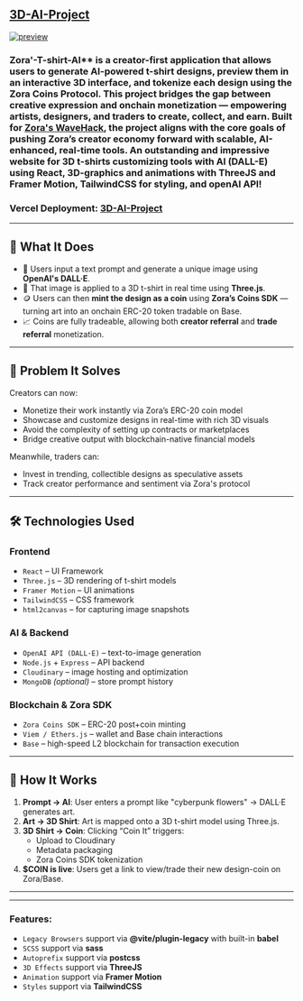 ## [3D-AI-Project](https://exslym.github.io/3D-AI-Project/)

[![preview](https://github.com/exslym/3D-AI-Project/blob/main/preview.jpg)](https://exslym.github.io/3D-AI-Project/)

### Zora'-T-shirt-AI** is a creator-first application that allows users to generate AI-powered t-shirt designs, preview them in an interactive 3D interface, and tokenize each design using the **Zora Coins Protocol**. This project bridges the gap between creative expression and onchain monetization — empowering artists, designers, and traders to create, collect, and earn. Built for [Zora's WaveHack](https://docs.zora.co/coins), the project aligns with the core goals of pushing Zora’s creator economy forward with scalable, AI-enhanced, real-time tools. An outstanding and impressive website for 3D t-shirts customizing tools with AI (DALL-E) using React, 3D-graphics and animations with ThreeJS and Framer Motion, TailwindCSS for styling, and openAI API!

### Vercel Deployment: [3D-AI-Project](https://tshirts-customizing-ai-project.vercel.app/)

---
## 🎯 What It Does

- 🎨 Users input a text prompt and generate a unique image using **OpenAI's DALL·E**.
- 👕 That image is applied to a 3D t-shirt in real time using **Three.js**.
- 🪙 Users can then **mint the design as a coin** using **Zora’s Coins SDK** — turning art into an onchain ERC-20 token tradable on Base.
- 📈 Coins are fully tradeable, allowing both **creator referral** and **trade referral** monetization.

---

## 🧩 Problem It Solves

Creators can now:
- Monetize their work instantly via Zora’s ERC-20 coin model
- Showcase and customize designs in real-time with rich 3D visuals
- Avoid the complexity of setting up contracts or marketplaces
- Bridge creative output with blockchain-native financial models

Meanwhile, traders can:
- Invest in trending, collectible designs as speculative assets
- Track creator performance and sentiment via Zora's protocol

---

## 🛠️ Technologies Used

### Frontend
- `React` – UI Framework
- `Three.js` – 3D rendering of t-shirt models
- `Framer Motion` – UI animations
- `TailwindCSS` – CSS framework
- `html2canvas` – for capturing image snapshots

### AI & Backend
- `OpenAI API (DALL·E)` – text-to-image generation
- `Node.js` + `Express` – API backend
- `Cloudinary` – image hosting and optimization
- `MongoDB` *(optional)* – store prompt history

### Blockchain & Zora SDK
- `Zora Coins SDK` – ERC-20 post+coin minting
- `Viem / Ethers.js` – wallet and Base chain interactions
- `Base` – high-speed L2 blockchain for transaction execution

---

## 🧪 How It Works

1. **Prompt → AI**: User enters a prompt like "cyberpunk flowers" → DALL·E generates art.
2. **Art → 3D Shirt**: Art is mapped onto a 3D t-shirt model using Three.js.
3. **3D Shirt → Coin**: Clicking “Coin It” triggers:
   - Upload to Cloudinary
   - Metadata packaging
   - Zora Coins SDK tokenization
4. **$COIN is live**: Users get a link to view/trade their new design-coin on Zora/Base.

---

---

### Features:

- `Legacy Browsers` support via **@vite/plugin-legacy** with built-in **babel**
- `SCSS` support via **sass**
- `Autoprefix` support via **postcss**
- `3D Effects` support via **ThreeJS**
- `Animation` support via **Framer Motion**
- `Styles` support via **TailwindCSS**
